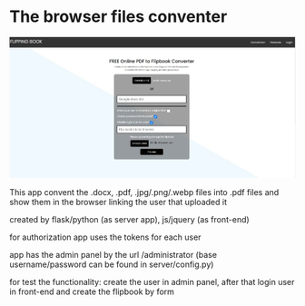 # The browser files conventer
![preview](preview.jpg)

This app convent the .docx, .pdf, .jpg/.png/.webp files into .pdf files 
and show them in the browser linking the user that uploaded it

created by flask/python (as server app), js/jquery (as front-end)

for authorization app uses the tokens for each user

app has the admin panel by the url /administrator (base username/password can be found in server/config.py)

for test the functionality: create the user in admin panel, after that login user in front-end and
create the flipbook by form